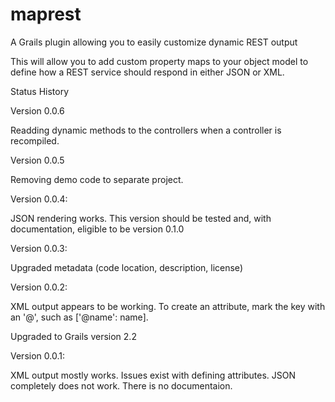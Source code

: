 maprest
=======

A Grails plugin allowing you to easily customize dynamic REST output

This will allow you to add custom property maps to your object model to define how a REST service should respond in either JSON or XML.

Status History

Version 0.0.6

Readding dynamic methods to the controllers when a controller is recompiled.

Version 0.0.5

Removing demo code to separate project.

Version 0.0.4:

JSON rendering works. This version should be tested and, with documentation, eligible to be version 0.1.0

Version 0.0.3:

Upgraded metadata (code location, description, license)

Version 0.0.2:

XML output appears to be working. To create an attribute, mark the key with an '@', such as ['@name': name].

Upgraded to Grails version 2.2


Version 0.0.1:

XML output mostly works. Issues exist with defining attributes. JSON completely does not work. There is no documentaion.
